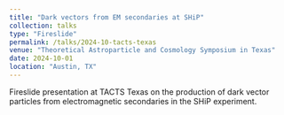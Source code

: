 ```yaml
---
title: "Dark vectors from EM secondaries at SHiP"
collection: talks
type: "Fireslide"
permalink: /talks/2024-10-tacts-texas
venue: "Theoretical Astroparticle and Cosmology Symposium in Texas"
date: 2024-10-01
location: "Austin, TX"
---
```


Fireslide presentation at TACTS Texas on the production of dark vector particles from electromagnetic secondaries in the SHiP experiment.
